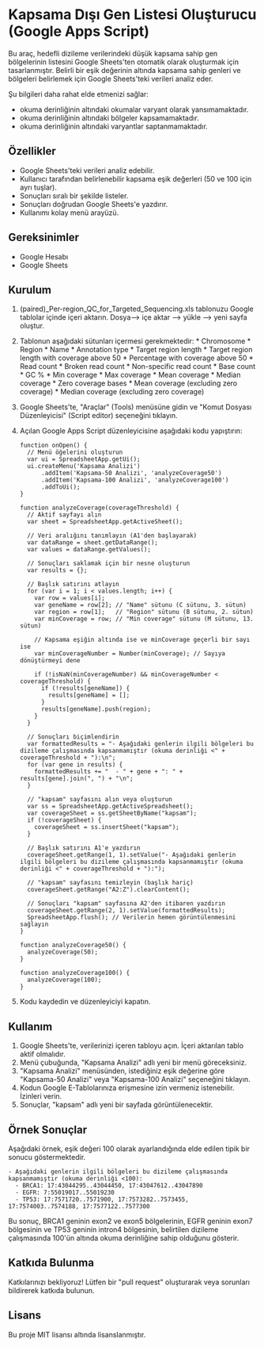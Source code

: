 # Kapsama Dışı Gen Listesi Oluşturucu (Google Apps Script)

Bu araç, hedefli dizileme verilerindeki düşük kapsama sahip gen bölgelerinin listesini Google Sheets'ten otomatik olarak oluşturmak için tasarlanmıştır. Belirli bir eşik değerinin altında kapsama sahip genleri ve bölgeleri belirlemek için Google Sheets'teki verileri analiz eder.

Şu bilgileri daha rahat elde etmenizi sağlar:
* okuma derinliğinin altındaki okumalar varyant olarak yansımamaktadır.
* okuma derinliğinin altındaki bölgeler kapsamamaktadır.
* okuma derinliğinin altındaki varyantlar saptanmamaktadır.

## Özellikler

*   Google Sheets'teki verileri analiz edebilir.
*   Kullanıcı tarafından belirlenebilir kapsama eşik değerleri (50 ve 100 için ayrı tuşlar).
*   Sonuçları sıralı bir şekilde listeler.
*   Sonuçları doğrudan Google Sheets'e yazdırır.
*   Kullanımı kolay menü arayüzü.

## Gereksinimler

*   Google Hesabı
*   Google Sheets

## Kurulum

1. (paired)_Per-region_QC_for_Targeted_Sequencing.xls tablonuzu Google tablolar içinde içeri aktarın. Dosya--> içe aktar --> yükle --> yeni sayfa oluştur.
2.   Tablonun aşağıdaki sütunları içermesi gerekmektedir:
    *   Chromosome
    *   Region
    *   Name
    *   Annotation type
    *   Target region length
    *   Target region length with coverage above 50
    *   Percentage with coverage above 50
    *   Read count
    *   Broken read count
    *   Non-specific read count
    *   Base count
    *   GC %
    *   Min coverage
    *   Max coverage
    *   Mean coverage
    *   Median coverage
    *   Zero coverage bases
    *   Mean coverage (excluding zero coverage)
    *   Median coverage (excluding zero coverage)
3.  Google Sheets'te, "Araçlar" (Tools) menüsüne gidin ve "Komut Dosyası Düzenleyicisi" (Script editor) seçeneğini tıklayın.
4.  Açılan Google Apps Script düzenleyicisine aşağıdaki kodu yapıştırın:

    ```
    function onOpen() {
      // Menü öğelerini oluşturun
      var ui = SpreadsheetApp.getUi();
      ui.createMenu('Kapsama Analizi')
          .addItem('Kapsama-50 Analizi', 'analyzeCoverage50')
          .addItem('Kapsama-100 Analizi', 'analyzeCoverage100')
          .addToUi();
    }

    function analyzeCoverage(coverageThreshold) {
      // Aktif sayfayı alın
      var sheet = SpreadsheetApp.getActiveSheet();

      // Veri aralığını tanımlayın (A1'den başlayarak)
      var dataRange = sheet.getDataRange();
      var values = dataRange.getValues();

      // Sonuçları saklamak için bir nesne oluşturun
      var results = {};

      // Başlık satırını atlayın
      for (var i = 1; i < values.length; i++) {
        var row = values[i];
        var geneName = row[2]; // "Name" sütunu (C sütunu, 3. sütun)
        var region = row[1];   // "Region" sütunu (B sütunu, 2. sütun)
        var minCoverage = row; // "Min coverage" sütunu (M sütunu, 13. sütun)

        // Kapsama eşiğin altında ise ve minCoverage geçerli bir sayı ise
        var minCoverageNumber = Number(minCoverage); // Sayıya dönüştürmeyi dene

        if (!isNaN(minCoverageNumber) && minCoverageNumber < coverageThreshold) {
          if (!results[geneName]) {
            results[geneName] = [];
          }
          results[geneName].push(region);
        }
      }

      // Sonuçları biçimlendirin
      var formattedResults = "- Aşağıdaki genlerin ilgili bölgeleri bu dizileme çalışmasında kapsanmamıştır (okuma derinliği <" + coverageThreshold + "):\n";
      for (var gene in results) {
        formattedResults += "  - " + gene + ": " + results[gene].join(", ") + "\n";
      }

      // "kapsam" sayfasını alın veya oluşturun
      var ss = SpreadsheetApp.getActiveSpreadsheet();
      var coverageSheet = ss.getSheetByName("kapsam");
      if (!coverageSheet) {
        coverageSheet = ss.insertSheet("kapsam");
      }

      // Başlık satırını A1'e yazdırın
      coverageSheet.getRange(1, 1).setValue("- Aşağıdaki genlerin ilgili bölgeleri bu dizileme çalışmasında kapsanmamıştır (okuma derinliği <" + coverageThreshold + "):");

      // "kapsam" sayfasını temizleyin (başlık hariç)
      coverageSheet.getRange("A2:Z").clearContent();

      // Sonuçları "kapsam" sayfasına A2'den itibaren yazdırın
      coverageSheet.getRange(2, 1).setValue(formattedResults);
      SpreadsheetApp.flush(); // Verilerin hemen görüntülenmesini sağlayın
    }

    function analyzeCoverage50() {
      analyzeCoverage(50);
    }

    function analyzeCoverage100() {
      analyzeCoverage(100);
    }
    ```

5.  Kodu kaydedin ve düzenleyiciyi kapatın.

## Kullanım

1.  Google Sheets'te, verilerinizi içeren tabloyu açın. İçeri aktarılan tablo aktif olmalıdır.
2.  Menü çubuğunda, "Kapsama Analizi" adlı yeni bir menü göreceksiniz.
3.  "Kapsama Analizi" menüsünden, istediğiniz eşik değerine göre "Kapsama-50 Analizi" veya "Kapsama-100 Analizi" seçeneğini tıklayın.
4.  Kodun Google E-Tablolarınıza erişmesine izin vermeniz istenebilir. İzinleri verin.
5.  Sonuçlar, "kapsam" adlı yeni bir sayfada görüntülenecektir.

## Örnek Sonuçlar

Aşağıdaki örnek, eşik değeri 100 olarak ayarlandığında elde edilen tipik bir sonucu göstermektedir.

```
- Aşağıdaki genlerin ilgili bölgeleri bu dizileme çalışmasında kapsanmamıştır (okuma derinliği <100):
  - BRCA1: 17:43044295..43044450, 17:43047612..43047890
  - EGFR: 7:55019017..55019230
  - TP53: 17:7571720..7571900, 17:7573282..7573455, 17:7574003..7574188, 17:7577122..7577300
```

Bu sonuç, BRCA1 geninin exon2 ve exon5 bölgelerinin, EGFR geninin exon7 bölgesinin ve TP53 geninin intron4 bölgesinin, belirtilen dizileme çalışmasında 100'ün altında okuma derinliğine sahip olduğunu gösterir.

## Katkıda Bulunma

Katkılarınızı bekliyoruz! Lütfen bir "pull request" oluşturarak veya sorunları bildirerek katkıda bulunun.

## Lisans

Bu proje MIT lisansı altında lisanslanmıştır.
